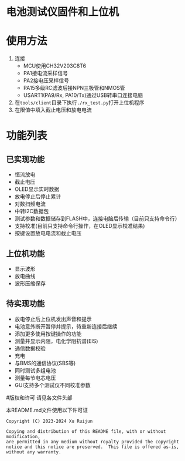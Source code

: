 # 电池测试仪固件和上位机

# 使用方法
1. 连接
   - MCU使用CH32V203C8T6
   - PA1接电流采样信号
   - PA2接电压采样信号
   - PA15多级RC滤波后接NPN三极管和NMOS管
   - USART1(PA9/Rx, PA10/Tx)通过USB转串口连接电脑
1. 在`tools/client`目录下执行`./rx_test.py`打开上位机程序
1. 在限值中填入截止电压和放电电流

# 功能列表
## 已实现功能
- 恒流放电
- 截止电压
- OLED显示实时数据
- 放电停止后停止累计
- 对数扫频电流
- 中转I2C数据包
- 测试参数和数据储存到FLASH中，连接电脑后传输（目前只支持命令行）
- 支持校准(目前只支持命令行操作，在OLED显示校准结果)
- 按键设置放电电流和截止电压

## 上位机功能
- 显示波形
- 放电曲线
- 波形压缩保存

## 待实现功能
- 放电停止后上位机发出声音和提示
- 电池意外断开暂停并提示，待重新连接后继续
- 添加更多使用按键操作的功能
- 测量并显示内阻，电化学阻抗谱(EIS)
- 通信数据校验
- 充电
- 与BMS的通信协议(SBS等)
- 同时测试多组电池
- 测量每节电芯电压
- GUI支持多个测试仪不同校准参数

#版权和许可
请见各文件头部

本README.md文件使用以下许可证
```
Copyright (C) 2023-2024 Xu Ruijun

Copying and distribution of this README file, with or without modification,
are permitted in any medium without royalty provided the copyright
notice and this notice are preserved.  This file is offered as-is,
without any warranty.
```
